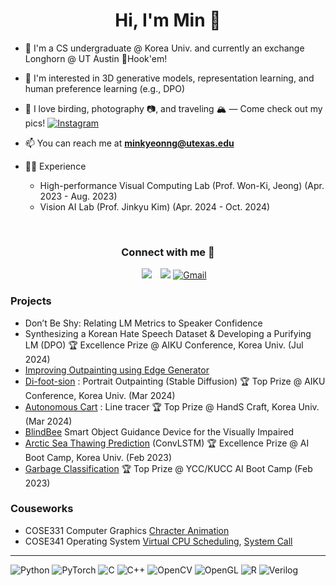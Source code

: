 <h1 align="center">Hi, I'm Min 🤠</h1>


- 🌱 I'm a CS undergraduate @ Korea Univ. and currently an exchange Longhorn @ UT Austin 🤘Hook'em!
    
- 🔭 I'm interested in 3D generative models, representation learning, and human preference learning (e.g., DPO)

- 🦜 I love birding, photography 📷, and traveling 🏔️ — Come check out my pics!
   [![Instagram](https://img.shields.io/badge/Instagram-%23E4405F.svg?&style=for-the-badge&logo=instagram&logoColor=white)](https://www.instagram.com/ming_the_moment/)  


- 📫 You can reach me at **minkyeonng@utexas.edu**


- 👩‍💻 Experience
    - High-performance Visual Computing Lab (Prof. Won-Ki, Jeong) (Apr. 2023 - Aug. 2023)
    - Vision AI Lab (Prof. Jinkyu Kim) (Apr. 2024 - Oct. 2024)

<br/>
<h3 align="center" >Connect with me 🤝 </h3>

<p align="center">

 <div align="center"  class="icons-social" style="margin-left: 10px;">
        <a style="margin-left: 10px;"  target="_blank" href="https://www.linkedin.com/in/mkjeon-245a3a276/">
		<img src="https://img.icons8.com/doodle/40/000000/linkedin--v2.png"></a>
        <a style="margin-left: 10px;" target="_blank" href="https://github.com/mingming2000">
		<img src="https://img.icons8.com/doodle/40/000000/github--v1.png"></a>
	<a href="mailto:minkyeonng@utexas.edu" target="_blank">
  		<img src="https://img.icons8.com/doodle/48/gmail-new.png" alt="Gmail" /></a>

</div>

</p>

### Projects
- Don’t Be Shy: Relating LM Metrics to Speaker Confidence  
- Synthesizing a Korean Hate Speech Dataset & Developing a Purifying LM (DPO) 🏆 Excellence Prize @ AIKU Conference, Korea Univ. (Jul 2024)
- [Improving Outpainting using Edge Generator](https://github.com/mingming2000/edge_generation)  
- [Di-foot-sion](https://github.com/mingming2000/difootsion) : Portrait Outpainting (Stable Diffusion) 🏆 Top Prize @ AIKU Conference, Korea Univ. (Mar 2024)  
- [Autonomous Cart](https://github.com/mingming2000/autobuycar) : Line tracer 🏆 Top Prize @ HandS Craft, Korea Univ. (Mar 2024)
- [BlindBee](https://github.com/mingming2000/daAIson) Smart Object Guidance Device for the Visually Impaired 
- [Arctic Sea Thawing Prediction](https://github.com/mingming2000/PolarBear) (ConvLSTM) 🏆 Excellence Prize @ AI Boot Camp, Korea Univ. (Feb 2023)  
- [Garbage Classification](https://github.com/mingming2000/GarbageClassification) 🏆 Top Prize @ YCC/KUCC AI Boot Camp (Feb 2023)

### Couseworks
- COSE331 Computer Graphics [Chracter Animation](https://github.com/mingming2000/COSE331) 
- COSE341 Operating System [Virtual CPU Scheduling](https://github.com/mingming2000/OS_virtual_CPU_Scheduling), [System Call](https://github.com/mingming2000/OS_SystemCall)

---
![Python](https://img.shields.io/badge/python-3670A0?style=for-the-badge&logo=python&logoColor=ffdd54)
![PyTorch](https://img.shields.io/badge/PyTorch-%23EE4C2C.svg?style=for-the-badge&logo=PyTorch&logoColor=white)
![C](https://img.shields.io/badge/c-%2300599C.svg?style=for-the-badge&logo=c&logoColor=white)
![C++](https://img.shields.io/badge/c++-%2300599C.svg?style=for-the-badge&logo=c%2B%2B&logoColor=white)
![OpenCV](https://img.shields.io/badge/opencv-%23white.svg?style=for-the-badge&logo=opencv&logoColor=white)
![OpenGL](https://img.shields.io/badge/OpenGL-%23FFFFFF.svg?style=for-the-badge&logo=opengl)
![R](https://img.shields.io/badge/r-%23276DC3.svg?style=for-the-badge&logo=r&logoColor=white)
![Verilog](https://img.shields.io/badge/Verilog-CC0000?style=for-the-badge&logo=verilog&logoColor=white)




